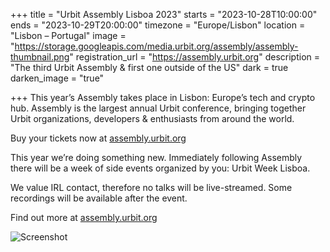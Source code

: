 +++
title = "Urbit Assembly Lisboa 2023"
starts = "2023-10-28T10:00:00"
ends = "2023-10-29T20:00:00"
timezone = "Europe/Lisbon"
location = "Lisbon – Portugal"
image = "https://storage.googleapis.com/media.urbit.org/assembly/assembly-thumbnail.png"
registration_url = "https://assembly.urbit.org"
description = "The third Urbit Assembly & first one outside of the US"
dark = true
darken_image = "true"

+++
This year’s Assembly takes place in Lisbon: Europe’s tech and crypto hub.
Assembly is the largest annual Urbit conference, bringing together Urbit organizations, developers & enthusiasts from around the world.

Buy your tickets now at [assembly.urbit.org](https://assembly.urbit.org)

This year we’re doing something new. Immediately following Assembly there will be a week of side events organized by you: Urbit Week Lisboa.

We value IRL contact, therefore no talks will be live-streamed. Some recordings will be available after the event.

Find out more at [assembly.urbit.org](https://assembly.urbit.org)


![Screenshot](https://storage.googleapis.com/media.urbit.org/assembly/assembly-thumbnail.png)